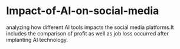 # Impact-of-AI-on-social-media
analyzing how different AI tools impacts the social media platforms.It includes the comparison of profit as well as job loss occurred after implanting AI technology.
